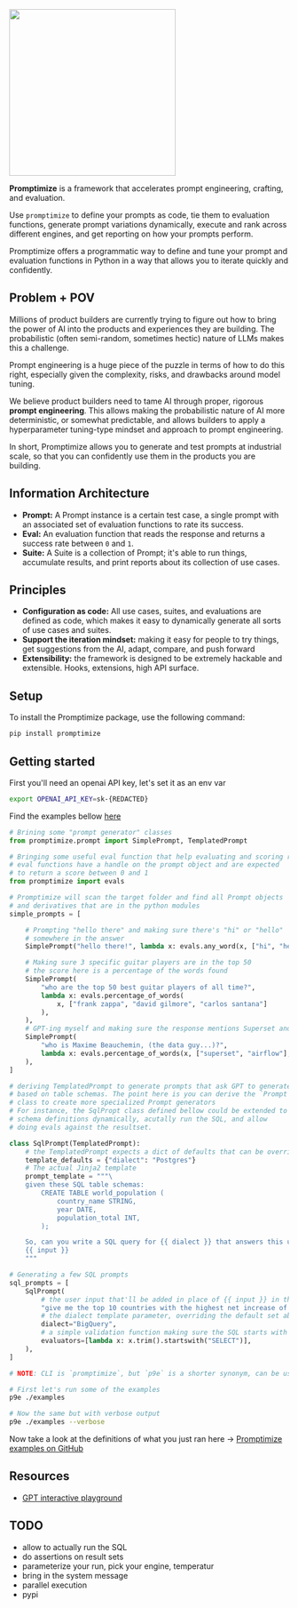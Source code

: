 <img src="https://user-images.githubusercontent.com/487433/229948453-36cbc2d1-e71f-4e87-9111-ab428bc96f4c.png" width=300/>

**Promptimize** is a framework that accelerates prompt engineering,
crafting, and evaluation.

Use `promptimize` to define your prompts as code, tie them to evaluation functions,
generate prompt variations dynamically, execute and rank across different
engines, and get reporting on how your prompts perform.

Promptimize offers a programmatic way to define and tune your prompt and evaluation
functions in Python in a way that allows you to iterate quickly and confidently.

## Problem + POV

Millions of product builders are currently trying to figure out how to
bring the power of AI into the products and experiences they are building.
The probabilistic (often semi-random, sometimes hectic) nature of LLMs
makes this a challenge.

Prompt engineering is a huge piece of the puzzle in terms of how to do this
right, especially given the complexity, risks, and drawbacks around
model tuning.

We believe product builders need to tame AI through proper, rigorous
**prompt engineering**. This allows making the probabilistic nature of
AI more deterministic, or somewhat predictable, and allows builders to apply
a hyperparameter tuning-type mindset and approach to prompt engineering.

In short, Promptimize allows you to generate and test prompts at industrial scale,
so that you can confidently use them in the products you are building.

## Information Architecture

- **Prompt:** A Prompt instance is a certain test case, a single prompt
  with an associated set of evaluation functions to rate its success.
- **Eval:** An evaluation function that reads the response and returns
  a success rate between `0` and `1`.
- **Suite:** A Suite is a collection of Prompt; it's able to run things,
  accumulate results, and print reports about its collection of use cases.

## Principles

- **Configuration as code:** All use cases, suites, and evaluations are defined as code,
  which makes it easy to dynamically generate all sorts of use cases and suites.
- **Support the iteration mindset:** making it easy for people to try things,
  get suggestions from the AI, adapt, compare, and push forward
- **Extensibility:** the framework is designed to be extremely hackable and
  extensible. Hooks, extensions, high API surface.

## Setup

To install the Promptimize package, use the following command:
```bash
pip install promptimize
```

## Getting started

First you'll need an openai API key, let's set it as an env var
```bash
export OPENAI_API_KEY=sk-{REDACTED}
```

Find the examples bellow [here](https://github.com/preset-io/promptimize/blob/master/examples/readme_examples.py)

```python
# Brining some "prompt generator" classes
from promptimize.prompt import SimplePrompt, TemplatedPrompt

# Bringing some useful eval function that help evaluating and scoring responses
# eval functions have a handle on the prompt object and are expected
# to return a score between 0 and 1
from promptimize import evals

# Promptimize will scan the target folder and find all Prompt objects
# and derivatives that are in the python modules
simple_prompts = [

    # Prompting "hello there" and making sure there's "hi" or "hello"
    # somewhere in the answer
    SimplePrompt("hello there!", lambda x: evals.any_word(x, ["hi", "hello"])),

    # Making sure 3 specific guitar players are in the top 50
    # the score here is a percentage of the words found
    SimplePrompt(
        "who are the top 50 best guitar players of all time?",
        lambda x: evals.percentage_of_words(
            x, ["frank zappa", "david gilmore", "carlos santana"]
        ),
    ),
    # GPT-ing myself and making sure the response mentions Superset and Airflow
    SimplePrompt(
        "who is Maxime Beauchemin, (the data guy...)?",
        lambda x: evals.percentage_of_words(x, ["superset", "airflow"], case_sensitive=False),
    ),
]

# deriving TemplatedPrompt to generate prompts that ask GPT to generate SQL
# based on table schemas. The point here is you can derive the `Prompt`
# class to create more specialized Prompt generators
# For instance, the SqlPropt class defined bellow could be extended to fetch
# schema definitions dynamically, acutally run the SQL, and allow
# doing evals against the resultset.

class SqlPrompt(TemplatedPrompt):
    # the TemplatedPrompt expects a dict of defaults that can be overriden in the constructor
    template_defaults = {"dialect": "Postgres"}
    # The actual Jinja2 template
    prompt_template = """\
    given these SQL table schemas:
        CREATE TABLE world_population (
            country_name STRING,
            year DATE,
            population_total INT,
        );

    So, can you write a SQL query for {{ dialect }} that answers this user prompt:
    {{ input }}
    """

# Generating a few SQL prompts
sql_prompts = [
    SqlPrompt(
        # the user input that'll be added in place of {{ input }} in the template above
        "give me the top 10 countries with the highest net increase of population over the past 25 years?",
        # the dialect template parameter, overriding the default set above
        dialect="BigQuery",
        # a simple validation function making sure the SQL starts with SELECT
        evaluators=[lambda x: x.trim().startswith("SELECT")],
    ),
]

```

```bash
# NOTE: CLI is `promptimize`, but `p9e` is a shorter synonym, can be used interchangibly

# First let's run some of the examples
p9e ./examples

# Now the same but with verbose output
p9e ./examples --verbose

```

Now take a look at the definitions of what you just ran here ->
[Promptimize examples on GitHub](https://github.com/preset-io/promptimize/tree/master/examples)

## Resources
* [GPT interactive playground](https://platform.openai.com/playground/p/default-adv-tweet-classifier)

## TODO
* allow to actually run the SQL
* do assertions on result sets
* parameterize your run, pick your engine, temperatur
* bring in the system message
* parallel execution
* pypi
